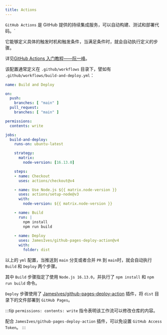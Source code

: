 ```yaml
---
title: Actions
---
```


`GitHub Actions` 是 GitHub 提供的持续集成服务，可以自动构建、测试和部署代码。`

它能够定义具体的触发时机和触发条件，当满足条件时，就会自动执行定义的步骤。

详见[GitHub Actions 入门教程——阮一峰](https://www.ruanyifeng.com/blog/2019/09/getting-started-with-github-actions.html)。

该配置通常定义在 `.github/workflows` 目录下，譬如有 `.github/workflows/build-and-deploy.yml`：

```yml
name: Build and Deploy

on:
  push:
    branches: [ "main" ]
  pull_request:
    branches: [ "main" ]

permissions:
  contents: write

jobs:
  build-and-deploy:
    runs-on: ubuntu-latest

    strategy:
      matrix:
        node-version: [16.13.0]

    steps:
    - name: Checkout
      uses: actions/checkout@v4

    - name: Use Node.js ${{ matrix.node-version }}
      uses: actions/setup-node@v3
      with:
        node-version: ${{ matrix.node-version }}

    - name: Build
      run: |
        npm install
        npm run build
    
    - name: Deploy
      uses: JamesIves/github-pages-deploy-action@v4
      with:
        folder: dist
```

以上的 `yml` 配置，当推送到 `main` 分支或者合并 `PR` 到 `main`时，就会自动执行 `Build` 和 `Deploy` 两个步骤。

其中 `Build` 步骤指定了使用 `Node.js 16.13.0`，并执行了 `npm install` 和 `npm run build` 命令。

`Deploy` 步骤使用了 [JamesIves/github-pages-deploy-action](https://github.com/marketplace/actions/deploy-to-github-pages) 插件，将 `dist` 目录下的文件部署到 `GitHub Pages`。

:::tip
`permissions: contents: write` 指令表明该工作流可以修改仓库的内容。

配合 `JamesIves/github-pages-deploy-action` 插件，可以免设置 `GitHub Access Token`。
:::
